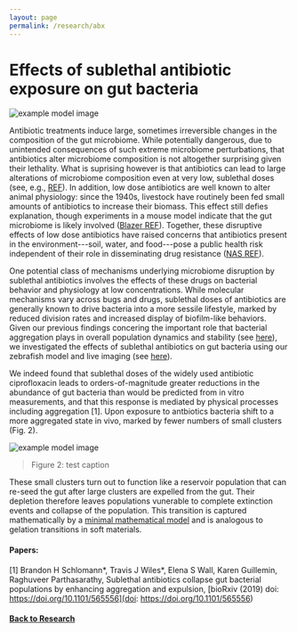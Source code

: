 ```yaml
---
layout: page
permalink: /research/abx
---
```

# Effects of sublethal antibiotic exposure on gut bacteria

![example model image]({{site.baseurl}}/assets/vib_cip_invitro_crop.jpg)

Antibiotic treatments induce large, sometimes irreversible changes in the composition of the gut microbiome. While potentially dangerous, due to unintended consequences of such extreme microbiome perturbations, that antibiotics alter microbiome composition is not altogether surprising given their lethality. What is suprising however is that antibiotics can lead to large alterations of microbiome composition even at very low, sublethal doses (see, e.g., [REF]()). In addition, low dose antibiotics are well known to alter animal physiology: since the 1940s, livestock have routinely been fed small amounts of antibiotics to increase their biomass. This effect still defies explanation, though experiments in a mouse model indicate that the gut microbiome is likely involved ([Blazer REF]()). Together, these disruptive effects of low dose antibiotics have raised concerns that antibiotics present in the environment---soil, water, and food---pose a public health risk independent of their role in disseminating drug resistance ([NAS REF]()).

One potential class of mechanisms underlying microbiome disruption by sublethal antibiotics involves the effects of these drugs on bacterial behavior and physiology at low concentrations. While molecular mechanisms vary across bugs and drugs, sublethal doses of antibiotics are generally known to drive bacteria into a more sessile lifestyle, marked by reduced division rates and increased display of biofilm-like behaviors. Given our previous findings concering the important role that bacterial aggregation plays in overall population dynamics and stability (see [here]()), we investigated the effects of sublethal antibiotics on gut bacteria using our zebrafish model and live imaging (see [here]()).

We indeed found that sublethal doses of the widely used antibiotic ciprofloxacin leads to orders-of-magnitude greater reductions in the abundance of gut bacteria than would be predicted from in vitro measurements, and that this response is mediated by physical processes including aggregation [1]. Upon exposure to antbiotics bacteria shift to a more aggregated state in vivo, marked by fewer numbers of small clusters (Fig. 2). 

![example model image]({{site.baseurl}}/assets/ent_cip_full.jpg)

> Figure 2: test caption

These small clusters turn out to function like a reservoir population that can re-seed the gut after large clusters are expelled from the gut. Their depletion therefore leaves populations vunerable to complete extinction events and collapse of the population. This transition is captured mathematically by a [minimal mathematical model]() and is analogous to gelation transitions in soft materials.

#### Papers:

[1] Brandon H Schlomann\*, Travis J Wiles\*, Elena S Wall, Karen Guillemin, Raghuveer Parthasarathy, Sublethal antibiotics collapse gut bacterial populations by enhancing aggregation and expulsion, [bioRxiv (2019) doi: https://doi.org/10.1101/565556](doi: https://doi.org/10.1101/565556)

#### [Back to Research]({{site.baseurl}}/research)


 